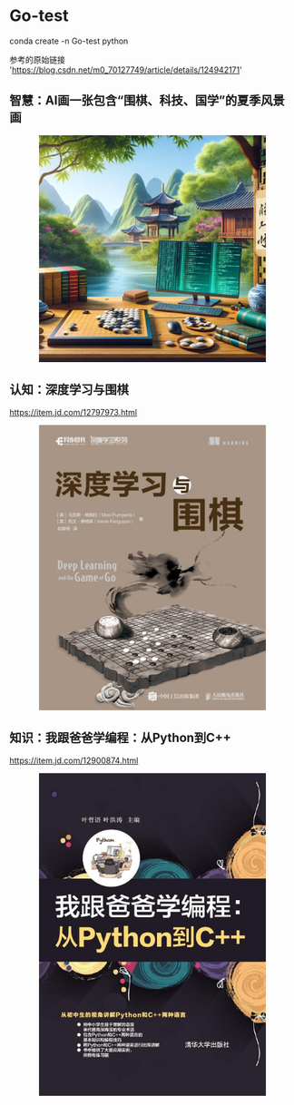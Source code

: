 # Go-test

conda create -n Go-test python

参考的原始链接
'https://blog.csdn.net/m0_70127749/article/details/124942171'

## 智慧：AI画一张包含“围棋、科技、国学”的夏季风景画

<div align="center">
    <img src="image\画一张包含“围棋、科技、国学”的夏季风景画.png" width="400" style="left;"/>
</div>

## 认知：深度学习与围棋
https://item.jd.com/12797973.html

<div align="center">
    <img src="image\深度学习与围棋3.jpg" width="400" style="left;"/>
</div>

## 知识：我跟爸爸学编程：从Python到C++
https://item.jd.com/12900874.html

<div align="center">
    <img src="image\我跟爸爸学编程-从Python到C++.jpg" width="400" style="left;"/>
</div>

